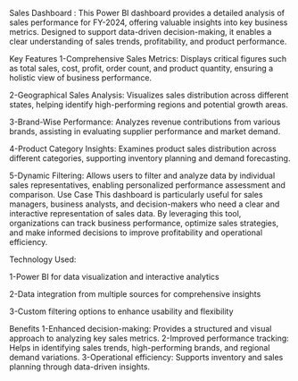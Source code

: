Sales Dashboard :
This Power BI dashboard provides a detailed analysis of sales performance for FY-2024, offering valuable insights into key business metrics. Designed to support data-driven decision-making, it enables a clear understanding of sales trends, profitability, and product performance.

Key Features
1-Comprehensive Sales Metrics: Displays critical figures such as total sales, cost, profit, order count, and product quantity, ensuring a holistic view of business performance.

2-Geographical Sales Analysis: Visualizes sales distribution across different states, helping identify high-performing regions and potential growth areas.

3-Brand-Wise Performance: Analyzes revenue contributions from various brands, assisting in evaluating supplier performance and market demand.

4-Product Category Insights: Examines product sales distribution across different categories, supporting inventory planning and demand forecasting.

5-Dynamic Filtering: Allows users to filter and analyze data by individual sales representatives, enabling personalized performance assessment and comparison.
Use Case
This dashboard is particularly useful for sales managers, business analysts, and decision-makers who need a clear and interactive representation of sales data. By leveraging this tool, organizations can track business performance, optimize sales strategies, and make informed decisions to improve profitability and operational efficiency.

Technology Used:

1-Power BI for data visualization and interactive analytics

2-Data integration from multiple sources for comprehensive insights

3-Custom filtering options to enhance usability and flexibility


Benefits
1-Enhanced decision-making: Provides a structured and visual approach to analyzing key sales metrics.
2-Improved performance tracking: Helps in identifying sales trends, high-performing brands, and regional demand variations.
3-Operational efficiency: Supports inventory and sales planning through data-driven insights.


